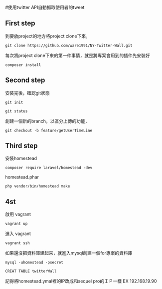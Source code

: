 #使用twitter API自動抓取使用者的tweet

First step
---
到要放project的地方將project clone下來，
```
git clone https://github.com/ware1991/NY-Twitter-Wall.git
```
每次將project clone下來的第一件事情，就是將專案會用到的插件先安裝好
```
composer install
```
Second step
----
安裝完後，確認git狀態
```
git init
```
```
git status
```
創建一個新的branch，以區分上傳的功能，
```
git checkout -b feature/getUserTimeLine
```
Third step
---
安裝homestead
```
composer require laravel/homestead -dev
```
homestead.phar
```
php vendor/bin/homestead make
```
4st
---
啟用 vagrant
```
vagrant up
```
進入 vagrant
```
vagrant ssh
```
如果還沒把資料庫建起來，就進入mysql創建一個for專案的資料庫
```
mysql -uhomestead -psecret
```
```
CREAT TABLE twitterWall
```
記得將homestead.ymal裡的IP改成和sequel pro的ＩＰ一樣
EX 192.168.19.90

